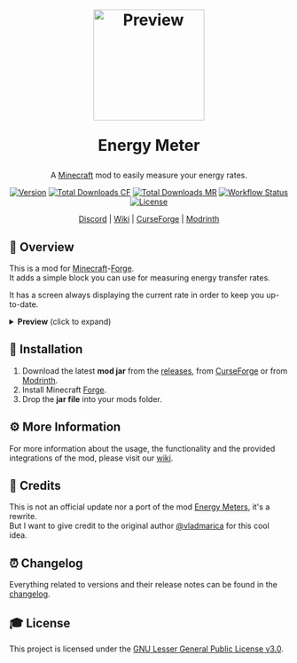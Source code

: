 <h1 align="center">
    <a href="https://github.com/AlmostReliable/energymeter-forge"><img src=https://i.imgur.com/majnx6W.png" alt="Preview" width=200></a>
    <p>Energy Meter</p>
</h1>

<div align="center">

A [Minecraft] mod to easily measure your energy rates.

[![Version][version_badge]][version_link]
[![Total Downloads CF][total_downloads_cf_badge]][curseforge]
[![Total Downloads MR][total_downloads_mr_badge]][modrinth]
[![Workflow Status][workflow_status_badge]][workflow_status_link]
[![License][license_badge]][license]

[Discord] | [Wiki] | [CurseForge] | [Modrinth]

</div>

## **📑 Overview**
This is a mod for [Minecraft]-[Forge].<br>
It adds a simple block you can use for measuring energy transfer rates.

It has a screen always displaying the current rate in order to keep you up-to-date.

<details>
    <summary>
        <strong>Preview</strong> (click to expand)
    </summary>

![preview](https://i.imgur.com/W0BhJtv.png) ![gui](https://i.imgur.com/AvMDgv9.png)
</details>

## **🔧 Installation**
1. Download the latest **mod jar** from the [releases], from [CurseForge] or from [Modrinth].
2. Install Minecraft [Forge].
3. Drop the **jar file** into your mods folder.

## **⚙ More Information**
For more information about the usage, the functionality and the provided integrations of the mod, please
visit our [wiki].

## **📑 Credits**
This is not an official update nor a port of the mod [Energy Meters], it's a rewrite.<br>
But I want to give credit to the original author [@vladmarica] for this cool idea.

## **⏰ Changelog**
Everything related to versions and their release notes can be found in the [changelog].

## **🎓 License**
This project is licensed under the [GNU Lesser General Public License v3.0][license].

<!-- Badges -->
[version_badge]: https://img.shields.io/github/v/release/AlmostReliable/energymeter-forge?include_prereleases&style=flat-square
[version_link]: https://github.com/AlmostReliable/energymeter-forge/releases/latest
[total_downloads_cf_badge]: http://cf.way2muchnoise.eu/full_532169.svg?badge_style=flat
[total_downloads_mr_badge]: https://img.shields.io/modrinth/dt/MbejSZ2E?color=5da545&label=Modrinth&style=flat-square
[workflow_status_badge]: https://img.shields.io/github/actions/workflow/status/AlmostReliable/energymeter-forge/build.yml?branch=1.18&style=flat-square
[workflow_status_link]: https://github.com/AlmostReliable/energymeter-forge/actions
[license_badge]: https://img.shields.io/github/license/AlmostReliable/energymeter-forge?style=flat-square

<!-- Links -->
[minecraft]: https://www.minecraft.net/
[discord]: https://discord.com/invite/ThFnwZCyYY
[wiki]: https://github.com/AlmostReliable/energymeter-forge/wiki
[curseforge]: https://www.curseforge.com/minecraft/mc-mods/energymeter
[modrinth]: https://modrinth.com/mod/energymeter
[forge]: http://files.minecraftforge.net/
[releases]: https://github.com/AlmostReliable/energymeter-forge/releases
[Energy Meters]: https://www.curseforge.com/minecraft/mc-mods/energy-meters
[@vladmarica]: https://github.com/vladmarica
[changelog]: CHANGELOG.md
[license]: LICENSE
